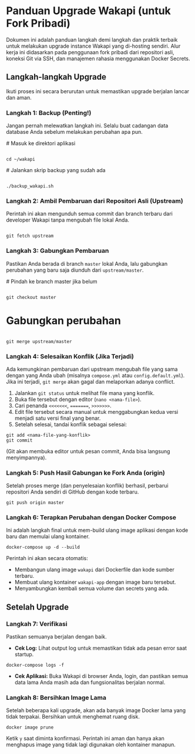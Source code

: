 <h1>Panduan Upgrade Wakapi (untuk Fork Pribadi)</h1>
<p>Dokumen ini adalah panduan langkah demi langkah dan praktik terbaik untuk melakukan upgrade instance Wakapi yang di-hosting sendiri. Alur kerja ini didasarkan pada penggunaan fork pribadi dari repositori asli, koneksi Git via SSH, dan manajemen rahasia menggunakan Docker Secrets.</p>

<h2>Langkah-langkah Upgrade</h2>
<p>Ikuti proses ini secara berurutan untuk memastikan upgrade berjalan lancar dan aman.</p>

<h3>Langkah 1: Backup (Penting!)</h3>
<p>Jangan pernah melewatkan langkah ini. Selalu buat cadangan data database Anda sebelum melakukan perubahan apa pun.</p>
# Masuk ke direktori aplikasi
<pre><code>
cd ~/wakapi
</code></pre>
# Jalankan skrip backup yang sudah ada
<pre><code>
./backup_wakapi.sh
</code></pre>

<h3>Langkah 2: Ambil Pembaruan dari Repositori Asli (Upstream)</h3>
<p>Perintah ini akan mengunduh semua commit dan branch terbaru dari developer Wakapi tanpa mengubah file lokal Anda.</p>
<pre><code>
git fetch upstream
</code></pre>

<h3>Langkah 3: Gabungkan Pembaruan</h3>
<p>Pastikan Anda berada di branch <code>master</code> lokal Anda, lalu gabungkan perubahan yang baru saja diunduh dari <code>upstream/master</code>.</p>
# Pindah ke branch master jika belum
<pre><code>
git checkout master
</code></pre>

# Gabungkan perubahan
<pre><code>
git merge upstream/master
</code></pre>

<h3>Langkah 4: Selesaikan Konflik (Jika Terjadi)</h3>
<p>Ada kemungkinan pembaruan dari upstream mengubah file yang sama dengan yang Anda ubah (misalnya <code>compose.yml</code> atau <code>config.default.yml</code>). Jika ini terjadi, <code>git merge</code> akan gagal dan melaporkan adanya conflict.</p>
<ol>
    <li>Jalankan <code>git status</code> untuk melihat file mana yang konflik.</li>
    <li>Buka file tersebut dengan editor (<code>nano &lt;nama-file&gt;</code>).</li>
    <li>Cari penanda <code>&lt;&lt;&lt;&lt;&lt;&lt;&lt;</code>, <code>=======</code>, <code>&gt;&gt;&gt;&gt;&gt;&gt;&gt;</code>.</li>
    <li>Edit file tersebut secara manual untuk menggabungkan kedua versi menjadi satu versi final yang benar.</li>
    <li>Setelah selesai, tandai konflik sebagai selesai:</li>
</ol>
<pre><code>git add &lt;nama-file-yang-konflik&gt;
git commit
</code></pre>
<p>(Git akan membuka editor untuk pesan commit, Anda bisa langsung menyimpannya).</p>

<h3>Langkah 5: Push Hasil Gabungan ke Fork Anda (origin)</h3>
<p>Setelah proses merge (dan penyelesaian konflik) berhasil, perbarui repositori Anda sendiri di GitHub dengan kode terbaru.</p>
<pre><code>git push origin master
</code></pre>

<h3>Langkah 6: Terapkan Perubahan dengan Docker Compose</h3>
<p>Ini adalah langkah final untuk mem-build ulang image aplikasi dengan kode baru dan memulai ulang kontainer.</p>
<pre><code>docker-compose up -d --build
</code></pre>
<p>Perintah ini akan secara otomatis:</p>
<ul>
    <li>Membangun ulang image <code>wakapi</code> dari Dockerfile dan kode sumber terbaru.</li>
    <li>Membuat ulang kontainer <code>wakapi-app</code> dengan image baru tersebut.</li>
    <li>Menyambungkan kembali semua volume dan secrets yang ada.</li>
</ul>

<h2>Setelah Upgrade</h2>

<h3>Langkah 7: Verifikasi</h3>
<p>Pastikan semuanya berjalan dengan baik.</p>
<ul>
    <li><strong>Cek Log:</strong> Lihat output log untuk memastikan tidak ada pesan error saat startup.</li>
</ul>
<pre><code>docker-compose logs -f
</code></pre>
<ul>
    <li><strong>Cek Aplikasi:</strong> Buka Wakapi di browser Anda, login, dan pastikan semua data lama Anda masih ada dan fungsionalitas berjalan normal.</li>
</ul>

<h3>Langkah 8: Bersihkan Image Lama</h3>
<p>Setelah beberapa kali upgrade, akan ada banyak image Docker lama yang tidak terpakai. Bersihkan untuk menghemat ruang disk.</p>
<pre><code>docker image prune
</code></pre>
<p>Ketik <code>y</code> saat diminta konfirmasi. Perintah ini aman dan hanya akan menghapus image yang tidak lagi digunakan oleh kontainer manapun.</p>
